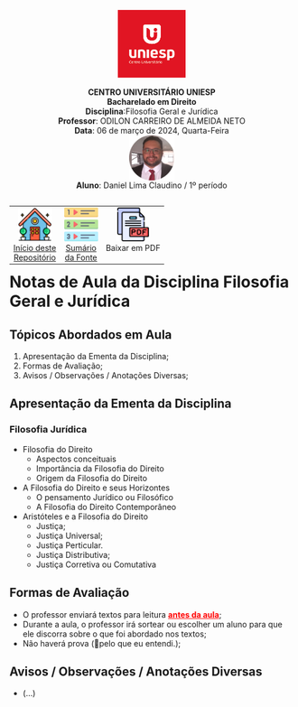 
<div align="center">

<p align="center"><img height="120" src="../../../figuras/LOGO_UNIESP.png"> </p>

<p align="center"><b>CENTRO UNIVERSITÁRIO UNIESP</b><br>
<b>Bacharelado em Direito</b><br>
<b>Disciplina</b>:Filosofia Geral e Jurídica<br>
<b>Professor</b>: ODILON CARREIRO DE ALMEIDA NETO<br>
<b>Data</b>: 06 de março de 2024, Quarta-Feira<br>
<img align="center" src="../../../figuras/FOTO_PERFIL_DANIEL_CLAUDINO_2023.png" width="80"><br>
<b>Aluno</b>: Daniel Lima Claudino / 1º período<br>
 </p>
</div>

<table align="right" border="0">
  <tr>
    <td align="center" valign="top">
      <a href="../README.md">
        <img src="https://github.com/dnlclaudino/imagens/blob/master/icones/icone-casa2.png?raw=true" heigh="60" width="60"><br>Início deste <br>Repositório
      </a>
    </td>
    <td align="center" valign="top">
      <a href="./README.md">
        <img src="https://github.com/dnlclaudino/imagens/blob/master/icones/icone-sumario.png?raw=true" heigh="60" width="60"><br>Sumário<br>da Fonte
      </a>
    </td>
    <td align="center" valign="top">
        <img src="https://github.com/dnlclaudino/imagens/blob/master/icones-aplicativos/pdf/pdf.png?raw=true" heigh="60" width="60"><br>Baixar em PDF
    </td>
  </tr>
</table><br><br><br><br><br>

# Notas de Aula da Disciplina Filosofia Geral e Jurídica

## Tópicos Abordados em Aula

1. Apresentação da Ementa da Disciplina;
2. Formas de Avaliação;
3. Avisos / Observações / Anotações Diversas;

## Apresentação da Ementa da Disciplina

### Filosofia Jurídica

- Filosofia do Direito
  - Aspectos conceituais
  - Importância da Filosofia do Direito
  - Origem da Filosofia do Direito
- A Filosofia do Direito e seus Horizontes
  - O pensamento Jurídico ou Filosófico
  - A Filosofia do Direito Contemporâneo
- Aristóteles e a Filosofia do Direito
  - Justiça;
  - Justiça Universal;
  - Justiça Perticular.
  - Justiça Distributiva;
  - Justiça Corretiva ou Comutativa

## Formas de Avaliação

- O professor enviará textos para leitura <span style="color:red;font-weight:bold"><u>**antes da aula**</u></span>;
- Durante a aula, o professor irá sortear ou escolher um aluno para que ele discorra sobre o que foi abordado nos textos;
- Não haverá prova (🤔pelo que eu entendi.);

## Avisos / Observações / Anotações Diversas

- (...)
